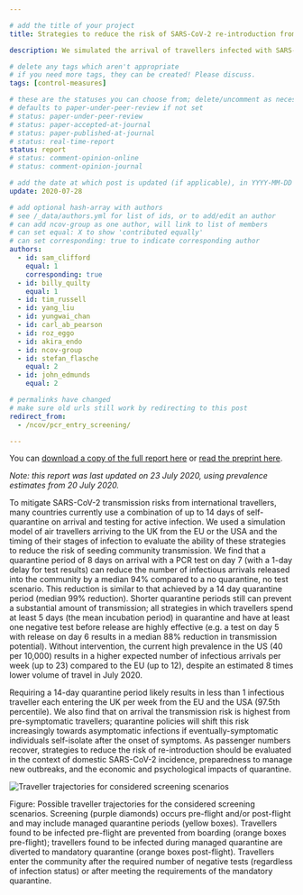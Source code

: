 ```yaml
---

# add the title of your project
title: Strategies to reduce the risk of SARS-CoV-2 re-introduction from international travellers

description: We simulated the arrival of travellers infected with SARS-CoV-2 from the EU and USA to the UK. We assessed the performance of various testing and screening policies in terms of reducing the number of travellers released while still infectious and the number of days they remain infectious.

# delete any tags which aren't appropriate
# if you need more tags, they can be created! Please discuss.
tags: [control-measures] 

# these are the statuses you can choose from; delete/uncomment as necessary
# defaults to paper-under-peer-review if not set
# status: paper-under-peer-review
# status: paper-accepted-at-journal
# status: paper-published-at-journal
# status: real-time-report
status: report
# status: comment-opinion-online
# status: comment-opinion-journal

# add the date at which post is updated (if applicable), in YYYY-MM-DD
update: 2020-07-28

# add optional hash-array with authors
# see /_data/authors.yml for list of ids, or to add/edit an author
# can add ncov-group as one author, will link to list of members
# can set equal: X to show 'contributed equally'
# can set corresponding: true to indicate corresponding author
authors:
  - id: sam_clifford
    equal: 1
    corresponding: true
  - id: billy_quilty
    equal: 1
  - id: tim_russell
  - id: yang_liu
  - id: yungwai_chan
  - id: carl_ab_pearson
  - id: roz_eggo
  - id: akira_endo
  - id: ncov-group
  - id: stefan_flasche
    equal: 2 
  - id: john_edmunds
    equal: 2

# permalinks have changed
# make sure old urls still work by redirecting to this post
redirect_from:
  - /ncov/pcr_entry_screening/

---
```


You can [download a copy of the full report here](reports/pcr_entry_screening/2020-07-24-pcr-entry-screening.pdf) or [read the preprint here](https://www.medrxiv.org/content/10.1101/2020.07.24.20161281v2).

*Note: this report was last updated on 23 July 2020, using prevalence estimates from 20 July 2020.*

To mitigate SARS-CoV-2 transmission risks from international travellers, many countries currently use a combination of up to 14 days of self-quarantine on arrival and testing for active infection. We used a simulation model of air travellers arriving to the UK from the EU or the USA and the timing of their stages of infection to evaluate the ability of these strategies to reduce the risk of seeding community transmission. We find that a quarantine period of 8 days on arrival with a PCR test on day 7 (with a 1-day delay for test results) can reduce the number of infectious arrivals released into the community by a median 94% compared to a no quarantine, no test scenario. This reduction is similar to that achieved by a 14 day quarantine period (median 99% reduction). Shorter quarantine periods still can prevent a substantial amount of transmission; all strategies in which travellers spend at least 5 days (the mean incubation period) in quarantine and have at least one negative test before release are highly effective (e.g. a test on day 5 with release on day 6 results in a median 88% reduction in transmission potential). Without intervention, the current high prevalence in the US (40 per 10,000) results in a higher expected number of infectious arrivals per week (up to 23) compared to the EU (up to 12), despite an estimated 8 times lower volume of travel in July 2020.

Requiring a 14-day quarantine period likely results in less than 1 infectious traveller each entering the UK per week from the EU and the USA (97.5th percentile). We also find that on arrival the transmission risk is highest from pre-symptomatic travellers; quarantine policies will shift this risk increasingly towards asymptomatic infections if eventually-symptomatic individuals self-isolate after the onset of symptoms. As passenger numbers recover, strategies to reduce the risk of re-introduction should be evaluated in the context of domestic SARS-CoV-2 incidence, preparedness to manage new outbreaks, and the economic and psychological impacts of quarantine.

![Traveller trajectories for considered screening scenarios](figures/traveller_screening.svg)

Figure: Possible traveller trajectories for the considered screening scenarios. Screening (purple diamonds) occurs pre-flight and/or post-flight and may include managed quarantine periods (yellow boxes). Travellers found to be infected pre-flight are prevented from boarding (orange boxes pre-flight); travellers found to be infected during managed quarantine are diverted to mandatory quarantine (orange boxes post-flight). Travellers enter the community after the required number of negative tests (regardless of infection status) or after meeting the requirements of the mandatory quarantine.

